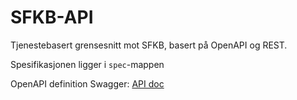 # SFKB-API
Tjenestebasert grensesnitt mot SFKB, basert på OpenAPI og REST.

Spesifikasjonen ligger i `spec`-mappen

OpenAPI definition Swagger: [API doc](https://gitcdn.link/repo/kartverket/SFKB-API/lars/dist/index.html)
